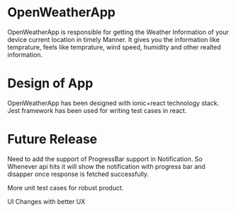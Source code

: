 # OpenWeatherApp

OpenWeatherApp is responsible for getting the Weather Information of your device current location 
in timely Manner. It gives you the information like temprature, feels like temprature, wind speed, humidity and other realted information.


# Design of App

OpenWeatherApp has been designed with ionic+react technology stack. Jest framework has been used for writing test cases in react. 


# Future Release

Need to add the support of ProgressBar support in Notification. So Whenever api hits it will show the notification with progress bar and disapper once response is fetched successfully.

More unit test cases for robust product.

UI Changes with better UX



